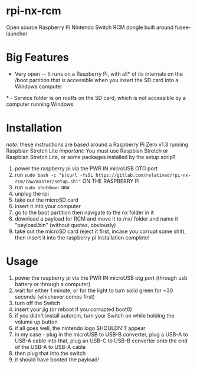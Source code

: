 # rpi-nx-rcm
Open source Raspberry Pi Nintendo Switch RCM dongle built around fusee-launcher

# Big Features
* Very open -- It runs on a Raspberry Pi, with all* of its internals on the /boot partition that is accessible when you insert the SD card into a Windows computer


\* - Service folder is on rootfs on the SD card, which is not accessible by a computer running Windows

# Installation
*note:* these instructions are based around a Raspberry Pi Zero v1.3 running Raspbian Stretch Lite
*important:* You must use Raspbian Stretch or Raspbian Stretch Lite, or some packages installed by the setup scripT
1. power the raspberry pi via the PWR IN microUSB OTG port
2. run `sudo bash -c "$(curl -fsSL https://gitlab.com/relatived/rpi-nx-rcm/raw/master/setup.sh)"` ON THE RASPBERRY PI
3. run `sudo shutdown NOW`
4. unplug the rpi
5. take out the microSD card
6. insert it into your computer
7. go to the boot partition then navigate to the nx folder in it
8. download a payload for RCM and move it to /nx/ folder and name it "payload.bin" (without quotes, obviously)
9. take out the microSD card (eject it first, incase you corrupt some shit), then insert it into the raspberry pi
Installation complete!

# Usage
1. power the raspberry pi via the PWR IN microUSB otg port (through usb battery or through a computer)
2. wait for either 1 minute, or for the light to turn solid green for ~30 seconds (whichever comes first)
3. turn off the Switch
4. insert your jig (or reboot if you corrupted boot0)
5. if you didn't install autorcm, turn your Switch on while holding the volume up button
6. if all goes well, the nintendo logo SHOULDN'T appear
7. in my case - plug in the microUSB to USB-B converter, plug a USB-A to USB-A cable into that, plug an USB-C to USB-B converter onto the end of the USB-A to USB-A cable
8. then plug that into the switch
9. it should have booted the payload!